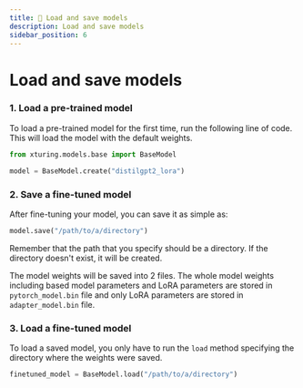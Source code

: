 ```yaml
---
title: 💾 Load and save models
description: Load and save models
sidebar_position: 6
---
```


# Load and save models

### 1. Load a pre-trained model

To load a pre-trained model for the first time, run the following line of code. This will load the model with the default weights.

```python
from xturing.models.base import BaseModel

model = BaseModel.create("distilgpt2_lora")
```

### 2. Save a fine-tuned model

After fine-tuning your model, you can save it as simple as:

```python
model.save("/path/to/a/directory")
```

Remember that the path that you specify should be a directory. If the directory doesn't exist, it will be created.

The model weights will be saved into 2 files. The whole model weights including based model parameters and LoRA parameters are stored in `pytorch_model.bin` file and only LoRA parameters are stored in `adapter_model.bin` file.

### 3. Load a fine-tuned model

To load a saved model, you only have to run the `load` method specifying the directory where the weights were saved.

```python
finetuned_model = BaseModel.load("/path/to/a/directory")
```
